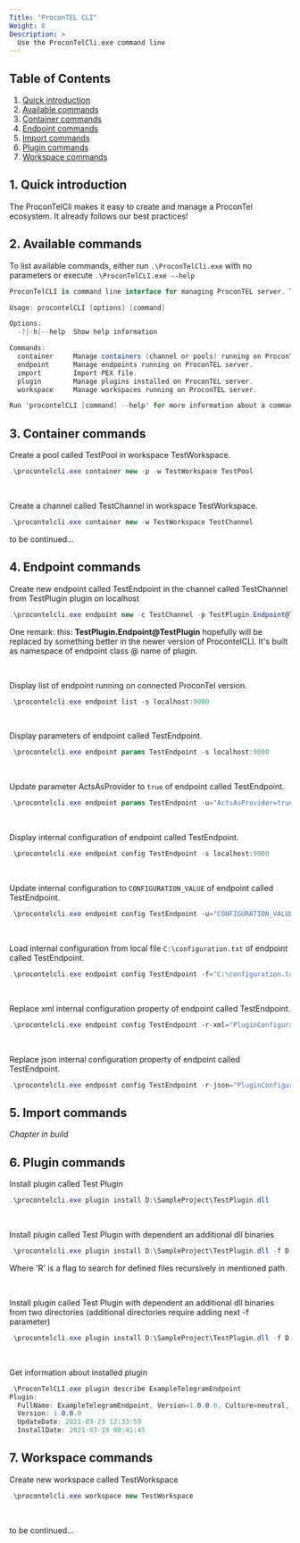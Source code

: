 ```yaml
---
Title: "ProconTEL CLI"
Weight: 8
Description: >
  Use the ProconTelCli.exe command line
---
```


## Table of Contents

1. [Quick introduction](#id-quick-introduction)
2. [Available commands](#id-available-commands)
3. [Container commands](#id-container-commands)
4. [Endpoint commands](#id-endpoint-commands)
5. [Import commands](#id-import-commands)
6. [Plugin commands](#id-plugin-commands)
7. [Workspace commands](#id-workspace-commands)
 
 <div id='id-quick-introduction'/>

## 1. Quick introduction
The ProconTelCli  makes it easy to create and manage a ProconTel ecosystem. It already follows our best practices!

<div id='id-available-commands'/>

## 2. Available commands
To list available commands, either run ```.\ProconTelCli.exe``` with no parameters or execute ```.\ProconTelCLI.exe --help```

```csharp
ProconTelCLI is command line interface for managing ProconTEL server. THIS IS AN ALPHA RELEASE, YOU ARE USING IT AT YOUR OWN RISK.

Usage: procontelCLI [options] [command]

Options:
  -?|-h|--help  Show help information

Commands:
  container     Manage containers (channel or pools) running on ProconTEL server.
  endpoint      Manage endpoints running on ProconTEL server.
  import        Import PEX file.
  plugin        Manage plugins installed on ProconTEL server.
  workspace     Manage workspaces running on ProconTEL server.

Run 'procontelCLI [command] --help' for more information about a command.
```

<div id='id-container-commands'/>

## 3. Container commands

Create a pool called TestPool in workspace TestWorkspace.
```csharp
.\procontelcli.exe container new -p -w TestWorkspace TestPool
```
<br/>

Create a channel called TestChannel in workspace TestWorkspace.
```csharp
.\procontelcli.exe container new -w TestWorkspace TestChannel
```
to be continued...
<div id='id-endpoint-commands'/>

## 4. Endpoint commands

Create new endpoint called TestEndpoint in the channel called TestChannel from TestPlugin plugin on localhost
```csharp
.\procontelcli.exe endpoint new -c TestChannel -p TestPlugin.Endpoint@TestPlugin -s localhost
```
One remark: this: <b>TestPlugin.Endpoint@TestPlugin</b> hopefully will be replaced by something better in the newer version of ProcontelCLI. It's built as namespace of endpoint class @ name of plugin.

<br/>

Display list of endpoint running on connected ProconTel version.
```csharp
.\procontelcli.exe endpoint list -s localhost:9000
```
<br/>

Display parameters of endpoint called TestEndpoint.
```csharp
.\procontelcli.exe endpoint params TestEndpoint -s localhost:9000
```
<br/>

Update parameter ActsAsProvider to ```true``` of endpoint called TestEndpoint.
```csharp
.\procontelcli.exe endpoint params TestEndpoint -u="ActsAsProvider=true" -s localhost:9000
```
<br/>

Display internal configuration of endpoint called TestEndpoint.
```csharp
.\procontelcli.exe endpoint config TestEndpoint -s localhost:9000
```
<br/>

Update internal configuration to ```CONFIGURATION_VALUE``` of endpoint called TestEndpoint.
```csharp
.\procontelcli.exe endpoint config TestEndpoint -u="CONFIGURATION_VALUE" -s localhost:9000
```
<br/>

Load internal configuration from local file ```C:\configuration.txt``` of endpoint called TestEndpoint.
```csharp
.\procontelcli.exe endpoint config TestEndpoint -f="C:\configuration.txt" -s localhost:9000
```
<br/>

Replace xml internal configuration property of endpoint called TestEndpoint.
```csharp
.\procontelcli.exe endpoint config TestEndpoint -r-xml="PluginConfiguration/MethodName=NEW_VALUE" -s localhost:9000
```
<br/>

Replace json internal configuration property of endpoint called TestEndpoint.
```csharp
.\procontelcli.exe endpoint config TestEndpoint -r-json="PluginConfiguration.MethodName=NEW_VALUE" -s localhost:9000
```

<div id='id-import-commands'/>

## 5. Import commands
*Chapter in build*

<div id='id-plugin-commands'/>

## 6. Plugin commands
Install plugin called Test Plugin 
```csharp
.\procontelcli.exe plugin install D:\SampleProject\TestPlugin.dll
```
<br/>

Install plugin called Test Plugin with dependent an additional dll binaries 
```csharp
.\procontelcli.exe plugin install D:\SampleProject\TestPlugin.dll -f D:\SampleProject\contrib\|*.dll||R
```
Where 'R' is a flag to search for defined files recursively in mentioned path.

</br>

Install plugin called Test Plugin with dependent an additional dll binaries from two directories
(additional directories require adding next -f parameter)
```csharp
.\procontelcli.exe plugin install D:\SampleProject\TestPlugin.dll -f D:\SampleProject\contrib\|*.dll||R -f D:\SampleProject\additionalLibs\|*.dll||R
```
<br/>

Get information about installed plugin
```csharp
.\ProconTelCLI.exe plugin describe ExampleTelegramEndpoint
Plugin:
  FullName: ExampleTelegramEndpoint, Version=1.0.0.0, Culture=neutral, PublicKeyToken=null
  Version: 1.0.0.0
  UpdateDate: 2021-03-23 12:33:59
  InstallDate: 2021-03-19 09:41:45
```

<div id='id-workspace-commands'/>

## 7. Workspace commands
Create new workspace called TestWorkspace
```csharp
.\procontelcli.exe workspace new TestWorkspace
```
<br/>

to be continued...